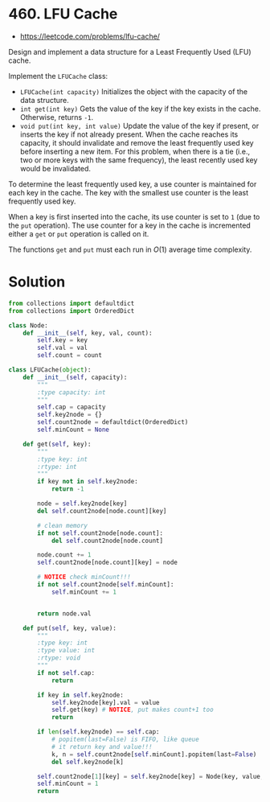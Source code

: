 # 460. LFU Cache

-   https://leetcode.com/problems/lfu-cache/

Design and implement a data structure for a Least Frequently Used (LFU) cache.

Implement the `LFUCache` class:

-   `LFUCache(int capacity)` Initializes the object with the capacity of the data structure.
-   `int get(int key)` Gets the value of the key if the key exists in the cache. Otherwise, returns `-1`.
-   `void put(int key, int value)` Update the value of the key if present, or inserts the key if not already present. When the cache reaches its capacity, it should invalidate and remove the least frequently used key before inserting a new item. For this problem, when there is a tie (i.e., two or more keys with the same frequency), the least recently used key would be invalidated.

To determine the least frequently used key, a use counter is maintained for each key in the cache. The key with the smallest use counter is the least frequently used key.

When a key is first inserted into the cache, its use counter is set to `1` (due to the `put` operation). The use counter for a key in the cache is incremented either a `get` or `put` operation is called on it.

The functions `get` and `put` must each run in $O(1)$ average time complexity.

# Solution

```python
from collections import defaultdict
from collections import OrderedDict

class Node:
    def __init__(self, key, val, count):
        self.key = key
        self.val = val
        self.count = count

class LFUCache(object):
    def __init__(self, capacity):
        """
        :type capacity: int
        """
        self.cap = capacity
        self.key2node = {}
        self.count2node = defaultdict(OrderedDict)
        self.minCount = None

    def get(self, key):
        """
        :type key: int
        :rtype: int
        """
        if key not in self.key2node:
            return -1

        node = self.key2node[key]
        del self.count2node[node.count][key]

        # clean memory
        if not self.count2node[node.count]:
            del self.count2node[node.count]

        node.count += 1
        self.count2node[node.count][key] = node

        # NOTICE check minCount!!!
        if not self.count2node[self.minCount]:
            self.minCount += 1


        return node.val

    def put(self, key, value):
        """
        :type key: int
        :type value: int
        :rtype: void
        """
        if not self.cap:
            return

        if key in self.key2node:
            self.key2node[key].val = value
            self.get(key) # NOTICE, put makes count+1 too
            return

        if len(self.key2node) == self.cap:
            # popitem(last=False) is FIFO, like queue
            # it return key and value!!!
            k, n = self.count2node[self.minCount].popitem(last=False)
            del self.key2node[k]

        self.count2node[1][key] = self.key2node[key] = Node(key, value, 1)
        self.minCount = 1
        return
```
